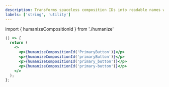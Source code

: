 ```yaml
---
description: Transforms spaceless composition IDs into readable names with spaces
labels: ['string', 'utility']
---
```


import { humanizeCompositionId } from './humanize'

```jsx live=true
() => {
  return (
    <>
      <p>{humanizeCompositionId('PrimaryButton')}</p>
      <p>{humanizeCompositionId('primaryButton')}</p>
      <p>{humanizeCompositionId('primary_button')}</p>
      <p>{humanizeCompositionId('primary-button')}</p>
    </>
  );
};
```
